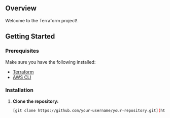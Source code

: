 ## Overview

Welcome to the Terraform project!.

## Getting Started

### Prerequisites

Make sure you have the following installed:

- [Terraform](https://www.terraform.io/downloads.html)
- [AWS CLI](https://aws.amazon.com/cli/)

### Installation

1. **Clone the repository:**

   ```bash
   [git clone https://github.com/your-username/your-repository.git](https://github.com/okcan/terraform.git)https://github.com/okcan/terraform.git
  

